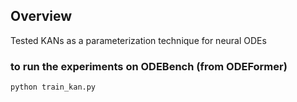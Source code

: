 ## Overview
Tested KANs as a parameterization technique for neural ODEs

### to run the experiments on ODEBench (from ODEFormer)

```python
python train_kan.py 
```
